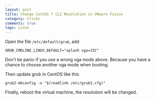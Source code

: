 ```yaml
---
layout: post
title: Change CentOS 7 CLI Resolution in VMware Fusion
category: tricks
comments: true
tags: Linux
---
```


Open the file `/etc/default/grub`, add

```
GRUB_CMDLINE_LINUX_DEFAULT="splash vga=33C"
```

Don't be panic if you use a wrong vga mode above. Because you have a chance to choose another vga mode when booting. 

Then update grub in CentOS like this

```
grub2-mkconfig -o "$(readlink /etc/grub2.cfg)"
```

Finally, reboot the virtual machine, the resolution will be changed.
